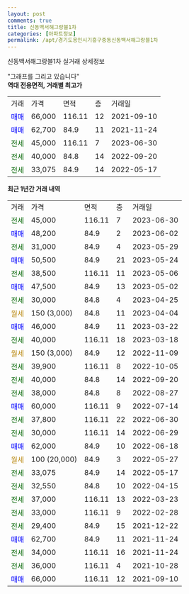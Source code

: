 ```yaml
---
layout: post
comments: true
title: 신동백서해그랑블1차
categories: [아파트정보]
permalink: /apt/경기도용인시기흥구중동신동백서해그랑블1차
---
```


신동백서해그랑블1차 실거래 상세정보

<script type="text/javascript">
  google.charts.load('current', {'packages':['line', 'corechart']});
  google.charts.setOnLoadCallback(drawChart);

  function drawChart() {
    var data = new google.visualization.DataTable();
    data.addColumn('date', '거래일');
    data.addColumn('number', "매매");
    data.addColumn('number', "전세");
    data.addColumn('number', "전매");

    data.addRows([[new Date(Date.parse("2023-06-30")), null, 45000, null], [new Date(Date.parse("2023-06-02")), 48200, null, null], [new Date(Date.parse("2023-05-29")), null, 31000, null], [new Date(Date.parse("2023-05-24")), 50500, null, null], [new Date(Date.parse("2023-05-06")), null, 38500, null], [new Date(Date.parse("2023-05-02")), 47500, null, null], [new Date(Date.parse("2023-04-25")), null, 30000, null], [new Date(Date.parse("2023-04-04")), null, null, null], [new Date(Date.parse("2023-03-22")), 46000, null, null], [new Date(Date.parse("2023-03-18")), null, 40000, null], [new Date(Date.parse("2022-11-09")), null, null, null], [new Date(Date.parse("2022-10-05")), null, 39900, null], [new Date(Date.parse("2022-09-20")), null, 40000, null], [new Date(Date.parse("2022-08-27")), null, 38000, null], [new Date(Date.parse("2022-07-14")), 60000, null, null], [new Date(Date.parse("2022-06-30")), null, 37800, null], [new Date(Date.parse("2022-06-29")), null, 30000, null], [new Date(Date.parse("2022-06-18")), 62000, null, null], [new Date(Date.parse("2022-05-27")), null, null, null], [new Date(Date.parse("2022-05-17")), null, 33075, null], [new Date(Date.parse("2022-04-15")), null, 32550, null], [new Date(Date.parse("2022-03-23")), null, 37000, null], [new Date(Date.parse("2022-02-28")), null, 33000, null], [new Date(Date.parse("2021-12-22")), null, 29400, null], [new Date(Date.parse("2021-11-24")), 62700, null, null], [new Date(Date.parse("2021-11-24")), null, 34000, null], [new Date(Date.parse("2021-10-28")), null, 36000, null], [new Date(Date.parse("2021-09-10")), 66000, null, null]]);

    var options = {
      hAxis: {
        format: 'yyyy/MM/dd'
      },    
      lineWidth: 0,
      pointsVisible: true,    
      title: '최근 1년간 유형별 실거래가 분포',
      legend: { position: 'bottom' }
    };

    var formatter = new google.visualization.NumberFormat({pattern:'###,###'} );
    formatter.format(data, 1);
    formatter.format(data, 2);
    
    setTimeout(function() {
        var chart = new google.visualization.LineChart(document.getElementById('columnchart_material'));
        chart.draw(data, (options));
        document.getElementById('loading').style.display = 'none';
    }, 200);
  }
</script>


<div id="loading" style="z-index:20; display: block; margin-left: 0px">"그래프를 그리고 있습니다"</div>
<div id="columnchart_material" style="width: 95%; margin-left: 0px; display: block"></div>
<!-- contents start -->
<b>역대 전용면적, 거래별 최고가</b>
<table class="sortable">
    <tr>
      <td>거래</td>
      <td>가격</td>
      <td>면적</td>
      <td>층</td>
      <td>거래일</td>
    </tr>
        <tr>
          <td><a style="color: blue">매매</a></td>
          <td>66,000</td>
          <td>116.11</td>
          <td>12</td>
          <td>2021-09-10</td>
        </tr>            <tr>
          <td><a style="color: blue">매매</a></td>
          <td>62,700</td>
          <td>84.9</td>
          <td>11</td>
          <td>2021-11-24</td>
        </tr>        
        <tr>
              <td><a style="color: darkgreen">전세</a></td>
              <td>45,000</td>
              <td>116.11</td>
              <td>7</td>
              <td>2023-06-30</td>
            </tr>            <tr>
              <td><a style="color: darkgreen">전세</a></td>
              <td>40,000</td>
              <td>84.8</td>
              <td>14</td>
              <td>2022-09-20</td>
            </tr>            <tr>
              <td><a style="color: darkgreen">전세</a></td>
              <td>33,075</td>
              <td>84.9</td>
              <td>14</td>
              <td>2022-05-17</td>
            </tr>        
    
</table>

<b>최근 1년간 거래 내역</b>

<table class="sortable">
    <tr>
      <td>거래</td>
      <td>가격</td>
      <td>면적</td>
      <td>층</td>
      <td>거래일</td>
    </tr>
    <tr>
      <td><a style="color: darkgreen">전세</a></td>
      <td>45,000</td>
      <td>116.11</td>
      <td>7</td>
      <td>2023-06-30</td>
    </tr>          <tr>
      <td><a style="color: blue">매매</a></td>
      <td>48,200</td>
      <td>84.9</td>
      <td>2</td>
      <td>2023-06-02</td>
    </tr>          <tr>
      <td><a style="color: darkgreen">전세</a></td>
      <td>31,000</td>
      <td>84.9</td>
      <td>4</td>
      <td>2023-05-29</td>
    </tr>          <tr>
      <td><a style="color: blue">매매</a></td>
      <td>50,500</td>
      <td>84.9</td>
      <td>21</td>
      <td>2023-05-24</td>
    </tr>          <tr>
      <td><a style="color: darkgreen">전세</a></td>
      <td>38,500</td>
      <td>116.11</td>
      <td>11</td>
      <td>2023-05-06</td>
    </tr>          <tr>
      <td><a style="color: blue">매매</a></td>
      <td>47,500</td>
      <td>84.9</td>
      <td>13</td>
      <td>2023-05-02</td>
    </tr>          <tr>
      <td><a style="color: darkgreen">전세</a></td>
      <td>30,000</td>
      <td>84.8</td>
      <td>4</td>
      <td>2023-04-25</td>
    </tr>          <tr>
      <td><a style="color: darkgoldenrod">월세</a></td>
      <td>150 (3,000)</td>
      <td>84.8</td>
      <td>11</td>
      <td>2023-04-04</td>
    </tr>          <tr>
      <td><a style="color: blue">매매</a></td>
      <td>46,000</td>
      <td>84.9</td>
      <td>11</td>
      <td>2023-03-22</td>
    </tr>          <tr>
      <td><a style="color: darkgreen">전세</a></td>
      <td>40,000</td>
      <td>116.11</td>
      <td>18</td>
      <td>2023-03-18</td>
    </tr>          <tr>
      <td><a style="color: darkgoldenrod">월세</a></td>
      <td>150 (3,000)</td>
      <td>84.9</td>
      <td>12</td>
      <td>2022-11-09</td>
    </tr>          <tr>
      <td><a style="color: darkgreen">전세</a></td>
      <td>39,900</td>
      <td>116.11</td>
      <td>8</td>
      <td>2022-10-05</td>
    </tr>          <tr>
      <td><a style="color: darkgreen">전세</a></td>
      <td>40,000</td>
      <td>84.8</td>
      <td>14</td>
      <td>2022-09-20</td>
    </tr>          <tr>
      <td><a style="color: darkgreen">전세</a></td>
      <td>38,000</td>
      <td>84.8</td>
      <td>8</td>
      <td>2022-08-27</td>
    </tr>          <tr>
      <td><a style="color: blue">매매</a></td>
      <td>60,000</td>
      <td>116.11</td>
      <td>9</td>
      <td>2022-07-14</td>
    </tr>          <tr>
      <td><a style="color: darkgreen">전세</a></td>
      <td>37,800</td>
      <td>116.11</td>
      <td>22</td>
      <td>2022-06-30</td>
    </tr>          <tr>
      <td><a style="color: darkgreen">전세</a></td>
      <td>30,000</td>
      <td>116.11</td>
      <td>14</td>
      <td>2022-06-29</td>
    </tr>          <tr>
      <td><a style="color: blue">매매</a></td>
      <td>62,000</td>
      <td>84.9</td>
      <td>10</td>
      <td>2022-06-18</td>
    </tr>          <tr>
      <td><a style="color: darkgoldenrod">월세</a></td>
      <td>100 (20,000)</td>
      <td>84.9</td>
      <td>3</td>
      <td>2022-05-27</td>
    </tr>          <tr>
      <td><a style="color: darkgreen">전세</a></td>
      <td>33,075</td>
      <td>84.9</td>
      <td>14</td>
      <td>2022-05-17</td>
    </tr>          <tr>
      <td><a style="color: darkgreen">전세</a></td>
      <td>32,550</td>
      <td>84.8</td>
      <td>10</td>
      <td>2022-04-15</td>
    </tr>          <tr>
      <td><a style="color: darkgreen">전세</a></td>
      <td>37,000</td>
      <td>116.11</td>
      <td>13</td>
      <td>2022-03-23</td>
    </tr>          <tr>
      <td><a style="color: darkgreen">전세</a></td>
      <td>33,000</td>
      <td>116.11</td>
      <td>9</td>
      <td>2022-02-28</td>
    </tr>          <tr>
      <td><a style="color: darkgreen">전세</a></td>
      <td>29,400</td>
      <td>84.9</td>
      <td>15</td>
      <td>2021-12-22</td>
    </tr>          <tr>
      <td><a style="color: blue">매매</a></td>
      <td>62,700</td>
      <td>84.9</td>
      <td>11</td>
      <td>2021-11-24</td>
    </tr>          <tr>
      <td><a style="color: darkgreen">전세</a></td>
      <td>34,000</td>
      <td>116.11</td>
      <td>16</td>
      <td>2021-11-24</td>
    </tr>          <tr>
      <td><a style="color: darkgreen">전세</a></td>
      <td>36,000</td>
      <td>116.11</td>
      <td>4</td>
      <td>2021-10-28</td>
    </tr>          <tr>
      <td><a style="color: blue">매매</a></td>
      <td>66,000</td>
      <td>116.11</td>
      <td>12</td>
      <td>2021-09-10</td>
    </tr>      </table>
<!-- contents end -->    

